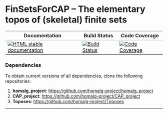 <!-- BEGIN HEADER -->
# FinSetsForCAP – The elementary topos of (skeletal) finite sets

| Documentation | Build Status | Code Coverage |
| ------------- | ------------ | ------------- |
| [![HTML stable documentation][docs-img]][docs-url] | [![Build Status][tests-img]][tests-url] | [![Code Coverage][codecov-img]][codecov-url] |

### Dependencies

To obtain current versions of all dependencies, clone the following repositories:
1. **homalg_project**: https://github.com/homalg-project/homalg_project
2. **CAP_project**: https://github.com/homalg-project/CAP_project
3. **Toposes**: https://github.com/homalg-project/Toposes

---

<!-- END HEADER -->

<!-- BEGIN FOOTER -->
[docs-img]: https://img.shields.io/badge/HTML-stable-blue.svg
[docs-url]: https://homalg-project.github.io/FinSetsForCAP/doc/chap0_mj.html

[tests-img]: https://github.com/homalg-project/FinSetsForCAP/workflows/Tests/badge.svg?branch=master
[tests-url]: https://github.com/homalg-project/FinSetsForCAP/actions?query=workflow%3ATests+branch%3Amaster

[codecov-img]: https://codecov.io/gh/homalg-project/FinSetsForCAP/branch/master/graph/badge.svg
[codecov-url]: https://codecov.io/gh/homalg-project/FinSetsForCAP
<!-- END FOOTER -->
